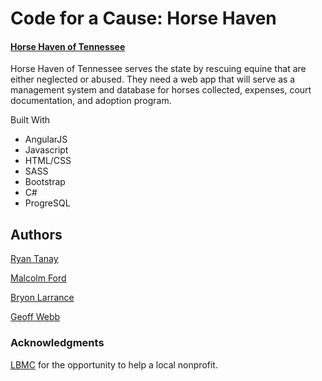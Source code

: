 # Code for a Cause: Horse Haven

#### [Horse Haven of Tennessee](www.horsehaventn.org)


Horse Haven of Tennessee serves the state by rescuing equine that are either neglected or abused. They need a web app that will serve as a management system and database for horses collected, expenses, court documentation, and adoption program.


Built With

* AngularJS
* Javascript
* HTML/CSS
* SASS
* Bootstrap
* C#
* ProgreSQL

## Authors

[Ryan Tanay](https://github.com/NewEvolution)
 
[Malcolm Ford](https://github.com/MalcolmFord)

[Bryon Larrance](https://github.com/beelarr)

[Geoff Webb](https://github.com/webbdm)

### Acknowledgments

[LBMC](www.lmbc.com) for the opportunity to help a local nonprofit.

